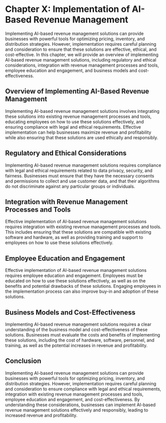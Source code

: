 Chapter X: Implementation of AI-Based Revenue Management
========================================================

Implementing AI-based revenue management solutions can provide businesses with powerful tools for optimizing pricing, inventory, and distribution strategies. However, implementation requires careful planning and consideration to ensure that these solutions are effective, ethical, and cost-effective. In this chapter, we will provide an overview of implementing AI-based revenue management solutions, including regulatory and ethical considerations, integration with revenue management processes and tools, employee education and engagement, and business models and cost-effectiveness.

Overview of Implementing AI-Based Revenue Management
----------------------------------------------------

Implementing AI-based revenue management solutions involves integrating these solutions into existing revenue management processes and tools, educating employees on how to use these solutions effectively, and ensuring compliance with legal and ethical requirements. Effective implementation can help businesses maximize revenue and profitability while also ensuring that these solutions are used ethically and responsibly.

Regulatory and Ethical Considerations
-------------------------------------

Implementing AI-based revenue management solutions requires compliance with legal and ethical requirements related to data privacy, security, and fairness. Businesses must ensure that they have the necessary consents and permissions to collect and use customer data, and that their algorithms do not discriminate against any particular groups or individuals.

Integration with Revenue Management Processes and Tools
-------------------------------------------------------

Effective implementation of AI-based revenue management solutions requires integration with existing revenue management processes and tools. This includes ensuring that these solutions are compatible with existing software and hardware, as well as providing training and support to employees on how to use these solutions effectively.

Employee Education and Engagement
---------------------------------

Effective implementation of AI-based revenue management solutions requires employee education and engagement. Employees must be educated on how to use these solutions effectively, as well as on the benefits and potential drawbacks of these solutions. Engaging employees in the implementation process can also improve buy-in and adoption of these solutions.

Business Models and Cost-Effectiveness
--------------------------------------

Implementing AI-based revenue management solutions requires a clear understanding of the business model and cost-effectiveness of these solutions. Businesses must evaluate the costs and benefits of implementing these solutions, including the cost of hardware, software, personnel, and training, as well as the potential increases in revenue and profitability.

Conclusion
----------

Implementing AI-based revenue management solutions can provide businesses with powerful tools for optimizing pricing, inventory, and distribution strategies. However, implementation requires careful planning and consideration to ensure compliance with legal and ethical requirements, integration with existing revenue management processes and tools, employee education and engagement, and cost-effectiveness. By understanding these considerations, businesses can implement AI-based revenue management solutions effectively and responsibly, leading to increased revenue and profitability.
